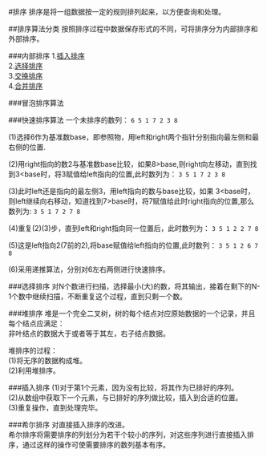 #排序
  排序是将一组数据按一定的规则排列起来，以方便查询和处理。

##排序算法分类
  按照排序过程中数据保存形式的不同，可将排序分为内部排序和外部排序。   

###内部排序
  1.[插入排序](#)    
  2.[选择排序](#)    
  3.[交换排序](#)    
  4.[合并排序](#)    

###冒泡排序算法

###快速排序算法
  一个未排序的数列：
    ``` 6 5 1 7 2 3 8  ```   

  (1)选择6作为基准数base，即参照物，用left和right两个指针分别指向最左侧和最右侧的位置.    

  (2)用right指向的数2与基准数base比较，如果8>base,则right向左移动，直到找到3<base时，将3赋值给left指向的位置,此时数列为：
    ``` 3 5 1 7 2 3 8 ```

  (3)此时left还是指向的最左侧3，用left指向的数与base比较，如果 3<base时，则left继续向右移动，知道找到7>base时，将7赋值给此时right指向的位置,那么数列为:
    ``` 3 5 1 7 2 7 8 ```

  (4)重复(2)(3)步，直到left和right指向同一位置后，此时数列为：
    ``` 3 5 1 2 2 7 8 ```

  (5)这是left指向2(7前的2),将base赋值给left指向的位置,此时数列：
    ``` 3 5 1 2 6 7 8 ```

  (6)采用递推算法，分别对6左右两侧进行快速排序。

###选择排序
    对N个数进行扫描，选择最小(大)的数，将其输出，接着在剩下的N-1个数中继续扫描，不断重复这个过程，直到只剩一个数。

###堆排序
  堆是一个完全二叉树，树的每个结点对应原始数据的一个记录，并且每个结点应满足：    
    非叶结点的数据大于或者等于其左，右子结点数据。    

  堆排序的过程：    
      (1)将无序的数据构成堆。    
      (2)利用堆排序。

###插入排序
  (1)对于第1个元素，因为没有比较，将其作为已排好的序列。    
  (2)从数组中获取下一个元素，与已排好的序列做比较，插入到合适的位置。   
  (3)重复操作，直到处理完毕。    

###希尔排序
  对直接插入排序的改进。    
  希尔排序将需要排序的列划分为若干个较小的序列，对这些序列进行直接插入排序，通过这样的操作可使需要排序的数列基本有序。

